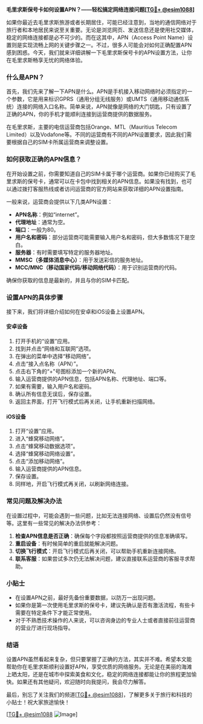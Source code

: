 **毛里求斯保号卡如何设置APN？——轻松搞定网络连接问题[[TG💪+ @esim1088](https://t.me/s/esim1088)]**

如果你最近去毛里求斯旅游或者长期居住，可能已经注意到，当地的通信网络对于旅行者和本地居民来说至关重要。无论是浏览网页、发送信息还是使用社交媒体，稳定的网络连接都是必不可少的。而在这其中，APN（Access Point Name）设置则是实现流畅上网的关键步骤之一。不过，很多人可能会对如何正确配置APN感到困惑。今天，我们就来详细讲解一下毛里求斯保号卡的APN设置方法，让你在毛里求斯畅享无忧的网络体验。

### 什么是APN？

首先，我们先来了解一下APN是什么。APN是手机接入移动网络时必须指定的一个参数，它是用来标识GPRS（通用分组无线服务）或UMTS（通用移动通信系统）连接的网络入口名称。简单来说，APN就像是网络的大门钥匙，只有设置了正确的APN，你的手机才能顺利连接到运营商提供的数据服务。

在毛里求斯，主要的电信运营商包括Orange、MTL（Mauritius Telecom Limited）以及Vodafone等。不同的运营商有不同的APN设置要求，因此我们需要根据自己的SIM卡所属运营商来调整设置。

### 如何获取正确的APN信息？

在开始设置之前，你需要知道自己的SIM卡属于哪个运营商。如果你已经购买了毛里求斯的保号卡，通常可以在卡包中找到相关的APN信息。如果没有找到，也可以通过拨打客服热线或者访问运营商的官方网站来获取详细的APN设置指南。

一般来说，运营商会提供以下几类APN设置：
- **APN名称**：例如“internet”。
- **代理地址**：通常为空。
- **端口**：一般为80。
- **用户名和密码**：部分运营商可能需要输入用户名和密码，但大多数情况下是空白。
- **服务器**：有时需要填写特定的服务器地址。
- **MMSC（多媒体消息中心）**：用于发送彩信的服务地址。
- **MCC/MNC（移动国家代码/移动网络代码）**：用于识别运营商的代码。

确保你获取的信息是最新的，并且与你的SIM卡匹配。

### 设置APN的具体步骤

接下来，我们将详细介绍如何在安卓和iOS设备上设置APN。

#### 安卓设备

1. 打开手机的“设置”应用。
2. 找到并点击“网络和互联网”选项。
3. 在弹出的菜单中选择“移动网络”。
4. 点击“接入点名称（APN）”。
5. 点击右下角的“+”号图标添加一个新的APN。
6. 输入运营商提供的APN信息，包括APN名称、代理地址、端口等。
7. 如果有需要，输入用户名和密码。
8. 确认所有信息无误后，保存设置。
9. 返回主界面，打开飞行模式后再关闭，让手机重新扫描网络。

#### iOS设备

1. 打开“设置”应用。
2. 进入“蜂窝移动网络”。
3. 点击“蜂窝移动数据选项”。
4. 选择“蜂窝移动网络设置”。
5. 点击“添加移动网络”。
6. 输入运营商提供的APN信息。
7. 保存设置。
8. 同样地，开启飞行模式再关闭，以刷新网络连接。

### 常见问题及解决办法

在设置过程中，可能会遇到一些问题，比如无法连接网络、设置后仍然没有信号等。这里有一些常见的解决办法供参考：

1. **检查APN信息是否正确**：确保每个字段都按照运营商提供的信息准确填写。
2. **重启设备**：有时候简单的重启就能解决问题。
3. **切换飞行模式**：开启飞行模式后再关闭，可以帮助手机重新连接网络。
4. **联系客服**：如果尝试多次仍无法解决问题，建议直接联系运营商的客服寻求帮助。

### 小贴士

- 在设置APN之前，最好先备份重要数据，以防万一出现问题。
- 如果你是第一次使用毛里求斯的保号卡，建议先确认是否有激活流程，有些卡需要在特定条件下才能正常使用。
- 对于不熟悉技术操作的人来说，可以咨询身边的专业人士或者直接前往运营商的营业厅进行现场指导。

### 结语

设置APN虽然看起来复杂，但只要掌握了正确的方法，其实并不难。希望本文能帮助你在毛里求斯顺利设置好APN，享受优质的网络服务。无论是在美丽的海滩上晒太阳，还是在城市中探索美食和文化，稳定的网络连接都能让你的旅程更加愉快。如果还有其他疑问，欢迎随时向我提问，我会尽力解答。

最后，别忘了关注我们的频道[[TG💪+ @esim1088](https://t.me/s/esim1088)]，了解更多关于旅行和科技的小贴士！祝大家旅途愉快！

[[TG💪+ @esim1088](https://t.me/s/esim1088) ![Image](https://i.postimg.cc/4NQfJmqS/Snipaste-2025-05-13-00-14-12.png)]